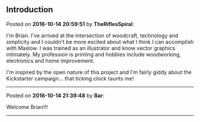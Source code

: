## Introduction
Posted on **2016-10-14 20:59:51** by **TheRiflesSpiral**:

I'm Brian. I've arrived at the intersection of woodcraft, technology and simplicity and I couldn't be more excited about what I think I can accomplish with Maslow. I was trained as an illustrator and know vector graphics intimately. My profession is printing and hobbies include woodworking, electronics and home improvement.



I'm inspired by the open nature of this project and I'm fairly giddy about the Kickstarter campaign... that ticking clock taunts me!

---

Posted on **2016-10-14 21:39:48** by **Bar**:

Welcome Brian!!!

---

